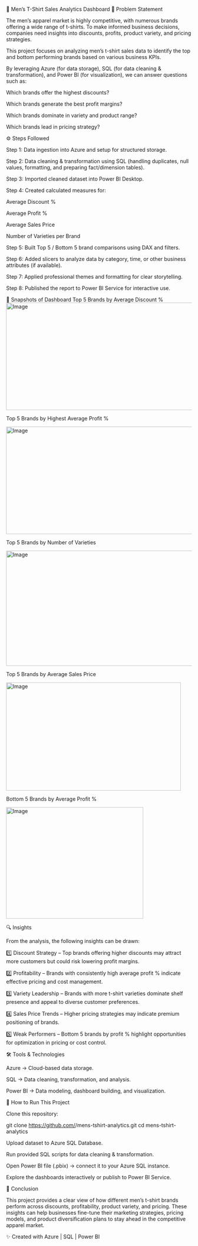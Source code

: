 👕 Men’s T-Shirt Sales Analytics Dashboard
📝 Problem Statement

The men’s apparel market is highly competitive, with numerous brands offering a wide range of t-shirts. To make informed business decisions, companies need insights into discounts, profits, product variety, and pricing strategies.

This project focuses on analyzing men’s t-shirt sales data to identify the top and bottom performing brands based on various business KPIs.

By leveraging Azure (for data storage), SQL (for data cleaning & transformation), and Power BI (for visualization), we can answer questions such as:

Which brands offer the highest discounts?

Which brands generate the best profit margins?

Which brands dominate in variety and product range?

Which brands lead in pricing strategy?

⚙️ Steps Followed

Step 1: Data ingestion into Azure and setup for structured storage.

Step 2: Data cleaning & transformation using SQL (handling duplicates, null values, formatting, and preparing fact/dimension tables).

Step 3: Imported cleaned dataset into Power BI Desktop.

Step 4: Created calculated measures for:

Average Discount %

Average Profit %

Average Sales Price

Number of Varieties per Brand

Step 5: Built Top 5 / Bottom 5 brand comparisons using DAX and filters.

Step 6: Added slicers to analyze data by category, time, or other business attributes (if available).

Step 7: Applied professional themes and formatting for clear storytelling.

Step 8: Published the report to Power BI Service for interactive use.

📸 Snapshots of Dashboard
Top 5 Brands by Average Discount %
<img width="595" height="291" alt="Image" src="https://github.com/user-attachments/assets/d96a8e52-55d4-48e4-9231-052e63b27b5a" />

Top 5 Brands by Highest Average Profit %

<img width="595" height="291" alt="Image" src="https://github.com/user-attachments/assets/d96a8e52-55d4-48e4-9231-052e63b27b5a" />

Top 5 Brands by Number of Varieties

<img width="543" height="312" alt="Image" src="https://github.com/user-attachments/assets/867cb36f-df56-49a0-8725-06b735e1596e" />

Top 5 Brands by Average Sales Price

<img width="474" height="293" alt="Image" src="https://github.com/user-attachments/assets/83823469-57bb-482e-a23b-8357e5461a7d" />

Bottom 5 Brands by Average Profit %

<img width="372" height="302" alt="Image" src="https://github.com/user-attachments/assets/2a7cb5a0-af4c-4c17-8505-c3f16e323a87" />

🔍 Insights

From the analysis, the following insights can be drawn:

1️⃣ Discount Strategy – Top brands offering higher discounts may attract more customers but could risk lowering profit margins.

2️⃣ Profitability – Brands with consistently high average profit % indicate effective pricing and cost management.

3️⃣ Variety Leadership – Brands with more t-shirt varieties dominate shelf presence and appeal to diverse customer preferences.

4️⃣ Sales Price Trends – Higher pricing strategies may indicate premium positioning of brands.

5️⃣ Weak Performers – Bottom 5 brands by profit % highlight opportunities for optimization in pricing or cost control.

🛠️ Tools & Technologies

Azure → Cloud-based data storage.

SQL → Data cleaning, transformation, and analysis.

Power BI → Data modeling, dashboard building, and visualization.

🚀 How to Run This Project

Clone this repository:

git clone https://github.com/<username>/mens-tshirt-analytics.git
cd mens-tshirt-analytics


Upload dataset to Azure SQL Database.

Run provided SQL scripts for data cleaning & transformation.

Open Power BI file (.pbix) → connect it to your Azure SQL instance.

Explore the dashboards interactively or publish to Power BI Service.

📌 Conclusion

This project provides a clear view of how different men’s t-shirt brands perform across discounts, profitability, product variety, and pricing. These insights can help businesses fine-tune their marketing strategies, pricing models, and product diversification plans to stay ahead in the competitive apparel market.

✨ Created with Azure | SQL | Power BI
